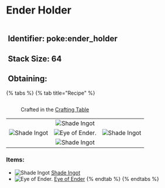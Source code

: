 # Ender Holder

<figure><img src="https://github.com/user-attachments/assets/a6ee6653-c855-4657-9a5c-e10bb7b81ade" alt=""><figcaption></figcaption></figure>

## <img src="https://minecraft.wiki/images/Name_Tag_JE2_BE2.png?cbdc1" alt="" data-size="line"> Identifier: poke:ender\_holder <a href="#identifier" id="identifier"></a>

## <img src="https://minecraft.wiki/images/Light_Gray_Bundle_JE1_BE1.png?b552e" alt="" data-size="line"> Stack Size: 64

## <img src="https://minecraft.wiki/images/thumb/Crafting_Table_JE4_BE3.png/150px-Crafting_Table_JE4_BE3.png?5767f" alt="" data-size="line"> Obtaining:

{% tabs %}
{% tab title="Recipe" %}
<figure><img src="https://minecraft.wiki/images/thumb/Crafting_Table_JE4_BE3.png/150px-Crafting_Table_JE4_BE3.png?5767f" alt=""><figcaption><p>Crafted in the <a href="https://minecraft.wiki/w/Crafting_Table">Crafting Table</a></p></figcaption></figure>

|                                                                                                 |                                                                                                 |                                                                                                 |
| :---------------------------------------------------------------------------------------------: | :---------------------------------------------------------------------------------------------: | ----------------------------------------------------------------------------------------------- |
|                                                                                                 | ![Shade Ingot](https://github.com/user-attachments/assets/98da9682-eaf5-4bb5-932c-1c12295decc7) |                                                                                                 |
| ![Shade Ingot](https://github.com/user-attachments/assets/98da9682-eaf5-4bb5-932c-1c12295decc7) |          ![Eye of Ender.](https://minecraft.wiki/images/Eye_of_Ender_JE2_BE2.png?3e29b)         | ![Shade Ingot](https://github.com/user-attachments/assets/98da9682-eaf5-4bb5-932c-1c12295decc7) |
|                                                                                                 | ![Shade Ingot](https://github.com/user-attachments/assets/98da9682-eaf5-4bb5-932c-1c12295decc7) |                                                                                                 |

### Items:

* <img src="https://github.com/user-attachments/assets/98da9682-eaf5-4bb5-932c-1c12295decc7" alt="Shade Ingot" data-size="line"> [Shade Ingot](../ingots/shade-ingot.md)
* <img src="https://minecraft.wiki/images/Eye_of_Ender_JE2_BE2.png?3e29b" alt="Eye of Ender." data-size="line"> [Eye of Ender](https://minecraft.wiki/w/Eye_of_Ender)
{% endtab %}
{% endtabs %}
